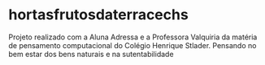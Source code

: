 # hortasfrutosdaterracechs
Projeto realizado com a Aluna Adressa e a Professora Valquiria da matéria de pensamento computacional do Colégio Henrique Stlader. Pensando no bem estar dos bens naturais e na sutentabilidade

